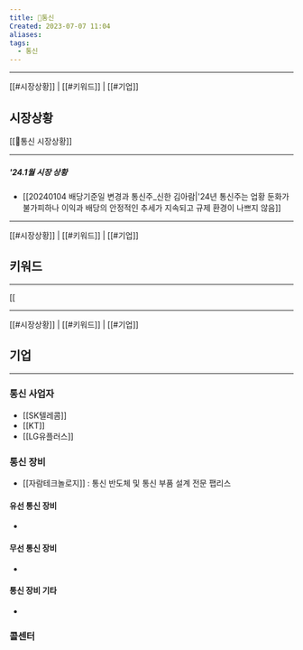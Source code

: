 ```yaml
---
title: 📡통신
Created: 2023-07-07 11:04
aliases: 
tags:
  - 통신
---
```

***
[[#시장상황]] | [[#키워드]] | [[#기업]]
## 시장상황
[[📡통신 시장상황]]
***
##### '24.1월 시장 상황
- [[20240104 배당기준일 변경과 통신주_신한 김아람|'24년 통신주는 업황 둔화가 불가피하나 이익과 배당의 안정적인 추세가 지속되고 규제 환경이 나쁘지 않음]]

***
[[#시장상황]] | [[#키워드]] | [[#기업]]
## 키워드
***
[[

***
[[#시장상황]] | [[#키워드]] | [[#기업]]
## 기업
***
### 통신 사업자
- [[SK텔레콤]]
- [[KT]]
- [[LG유플러스]]

### 통신 장비
- [[자람테크놀로지]] : 통신 반도체 및 통신 부품 설계 전문 팹리스
#### 유선 통신 장비
- 
#### 무선 통신 장비
- 
#### 통신 장비 기타
- 

### 콜센터


